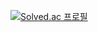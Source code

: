 [![Solved.ac
프로필](http://mazassumnida.wtf/api/mini/generate_badge?boj=bd2646)](https://solved.ac/bd2646)
